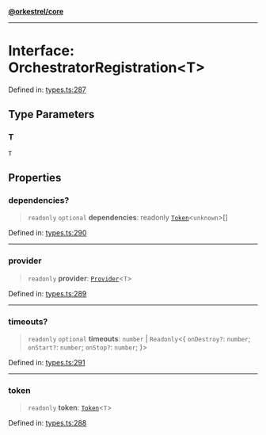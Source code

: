 [**@orkestrel/core**](../index.md)

***

# Interface: OrchestratorRegistration\<T\>

Defined in: [types.ts:287](https://github.com/orkestrel/core/blob/240d6e1612057b96fd3fc03e1415fe3917a0f212/src/types.ts#L287)

## Type Parameters

### T

`T`

## Properties

### dependencies?

> `readonly` `optional` **dependencies**: readonly [`Token`](../type-aliases/Token.md)\<`unknown`\>[]

Defined in: [types.ts:290](https://github.com/orkestrel/core/blob/240d6e1612057b96fd3fc03e1415fe3917a0f212/src/types.ts#L290)

***

### provider

> `readonly` **provider**: [`Provider`](../type-aliases/Provider.md)\<`T`\>

Defined in: [types.ts:289](https://github.com/orkestrel/core/blob/240d6e1612057b96fd3fc03e1415fe3917a0f212/src/types.ts#L289)

***

### timeouts?

> `readonly` `optional` **timeouts**: `number` \| `Readonly`\<\{ `onDestroy?`: `number`; `onStart?`: `number`; `onStop?`: `number`; \}\>

Defined in: [types.ts:291](https://github.com/orkestrel/core/blob/240d6e1612057b96fd3fc03e1415fe3917a0f212/src/types.ts#L291)

***

### token

> `readonly` **token**: [`Token`](../type-aliases/Token.md)\<`T`\>

Defined in: [types.ts:288](https://github.com/orkestrel/core/blob/240d6e1612057b96fd3fc03e1415fe3917a0f212/src/types.ts#L288)
